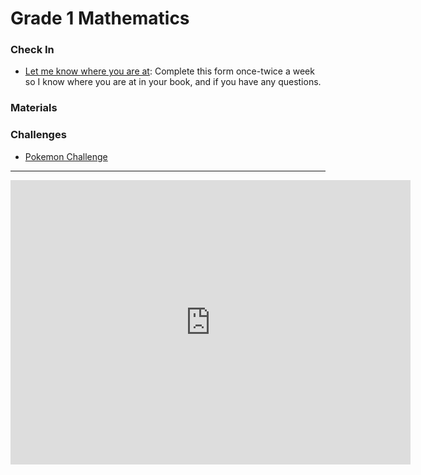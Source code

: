 # Grade 1 Mathematics
### Check In
* <a href="https://docs.google.com/forms/d/e/1FAIpQLSeviGZXD-I1-lmsXGWwYWfL_DmVxuQQzj5bI48VIIiUeSqjFg/viewform?usp=sf_link"> Let me know where you are at</a>: Complete this form once-twice a week so I know where you are at in your book, and if you have any questions.

### Materials 

### Challenges 
* <a href="https://MerrickMath.github.io/MerrickMath.github.io-PokemonChallenge/"> Pokemon Challenge</a> 
---
<iframe src="https://docs.google.com/forms/d/e/1FAIpQLScRr8tgMZ9yyvbZm-NUdsbsj0CXE5m7HqBtyvR_2LsU6S3ZhA/viewform?embedded=true" width="640" height="455" frameborder="0" marginheight="0" marginwidth="0">Loading…</iframe>
